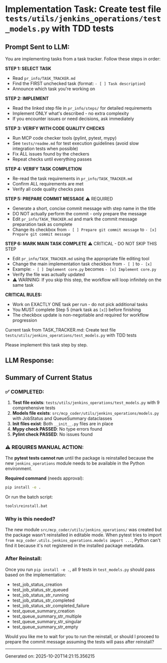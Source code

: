 # Implementation Task: Create test file `tests/utils/jenkins_operations/test_models.py` with TDD tests

## Prompt Sent to LLM:
You are implementing tasks from a task tracker. Follow these steps in order:

**STEP 1: SELECT TASK**
- Read `pr_info/TASK_TRACKER.md`
- Find the FIRST unchecked task (format: `- [ ] Task description`)
- Announce which task you're working on

**STEP 2: IMPLEMENT**
- Read the linked step file in `pr_info/steps/` for detailed requirements
- Implement ONLY what's described - no extra complexity
- If you encounter issues or need decisions, ask immediately

**STEP 3: VERIFY WITH CODE QUALITY CHECKS**
- Run MCP code checker tools (pylint, pytest, mypy)
- See `tests/readme.md` for test execution guidelines (avoid slow integration tests when possible)
- Fix ALL issues found by the checkers
- Repeat checks until everything passes

**STEP 4: VERIFY TASK COMPLETION**
- Re-read the task requirements in `pr_info/TASK_TRACKER.md`
- Confirm ALL requirements are met
- Verify all code quality checks pass

**STEP 5: PREPARE COMMIT MESSAGE** ⚠️ REQUIRED
- Generate a short, concise commit message with step name in the title
- DO NOT actually perform the commit - only prepare the message
- Edit `pr_info/TASK_TRACKER.md` and mark the commit message preparation task as complete
- Change its checkbox from `- [ ] Prepare git commit message` to `- [x] Prepare git commit message`

**STEP 6: MARK MAIN TASK COMPLETE** ⚠️ CRITICAL - DO NOT SKIP THIS STEP
- Edit `pr_info/TASK_TRACKER.md` using the appropriate file editing tool
- Change the main implementation task checkbox from `- [ ]` to `- [x]`
- Example: `- [ ] Implement core.py` becomes `- [x] Implement core.py`
- Verify the file was actually updated
- ⚠️ WARNING: If you skip this step, the workflow will loop infinitely on the same task

**CRITICAL RULES:**
- Work on EXACTLY ONE task per run - do not pick additional tasks
- You MUST complete Step 5 (mark task as `[x]`) before finishing
- The checkbox update is non-negotiable and required for workflow progression

Current task from TASK_TRACKER.md: Create test file `tests/utils/jenkins_operations/test_models.py` with TDD tests

Please implement this task step by step.

## LLM Response:
## Summary of Current Status

### ✅ COMPLETED:
1. **Test file exists**: `tests/utils/jenkins_operations/test_models.py` with 9 comprehensive tests
2. **Models file exists**: `src/mcp_coder/utils/jenkins_operations/models.py` with JobStatus and QueueSummary dataclasses
3. **Init files exist**: Both `__init__.py` files are in place
4. **Mypy check PASSED**: No type errors found
5. **Pylint check PASSED**: No issues found

### ⚠️ REQUIRES MANUAL ACTION:
The **pytest tests cannot run** until the package is reinstalled because the new `jenkins_operations` module needs to be available in the Python environment.

**Required command** (needs approval):
```bash
pip install -e .
```

Or run the batch script:
```bash
tools\reinstall.bat
```

### Why is this needed?
The new module `src/mcp_coder/utils/jenkins_operations/` was created but the package wasn't reinstalled in editable mode. When pytest tries to import `from mcp_coder.utils.jenkins_operations.models import ...`, Python can't find it because it's not registered in the installed package metadata.

### After Reinstall:
Once you run `pip install -e .`, all 9 tests in `test_models.py` should pass based on the implementation:
- test_job_status_creation
- test_job_status_str_queued
- test_job_status_str_running
- test_job_status_str_completed
- test_job_status_str_completed_failure
- test_queue_summary_creation
- test_queue_summary_str_multiple
- test_queue_summary_str_singular
- test_queue_summary_str_empty

Would you like me to wait for you to run the reinstall, or should I proceed to prepare the commit message assuming the tests will pass after reinstall?

---
Generated on: 2025-10-20T14:21:15.356215